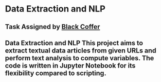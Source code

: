 # Data Extraction and NLP 
## Task Assigned by <a href='https://blackcoffer.com'>Black Coffer</a> 
## Data Extraction and NLP  This project aims to extract textual data articles from given URLs and perform text analysis to compute variables. The code is written in Jupyter Notebook for its flexibility compared to scripting.  
